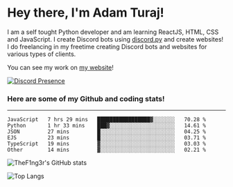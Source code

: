 # Hey there, I'm Adam Turaj!

I am a self tought Python developer and am learning ReactJS, HTML, CSS and JavaScript. I create Discord bots using [discord.py](https://github.com/Rapptz/discord.py) and create websites! I do freelancing in my freetime creating Discord bots and websites for various types of clients.

You can see my work on [my website](https://adamturaj.com)!

[![Discord Presence](https://lanyard.cnrad.dev/api/374147012599218176)](https://discord.com/users/374147012599218176)

### Here are some of my Github and coding stats!

---

<!--START_SECTION:waka-->

```text
JavaScript   7 hrs 29 mins   █████████████████▓░░░░░░░   70.28 %
Python       1 hr 33 mins    ███▓░░░░░░░░░░░░░░░░░░░░░   14.61 %
JSON         27 mins         █░░░░░░░░░░░░░░░░░░░░░░░░   04.25 %
EJS          23 mins         █░░░░░░░░░░░░░░░░░░░░░░░░   03.71 %
TypeScript   19 mins         ▓░░░░░░░░░░░░░░░░░░░░░░░░   03.03 %
Other        14 mins         ▓░░░░░░░░░░░░░░░░░░░░░░░░   02.21 %
```

<!--END_SECTION:waka-->

![TheF1ng3r's GitHub stats](https://github-readme-stats.vercel.app/api?username=thef1ng3r&count_private=true&theme=dark)

![Top Langs](https://github-readme-stats.vercel.app/api/top-langs/?username=thef1ng3r&layout=compact&count_private=true&theme=dark)

